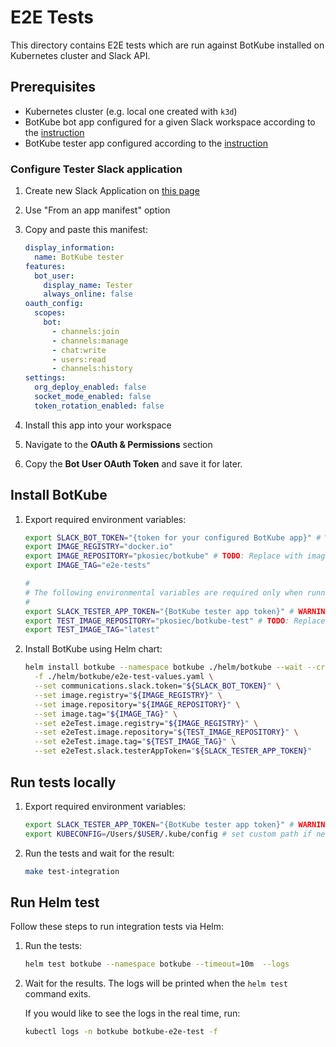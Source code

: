 # E2E Tests

This directory contains E2E tests which are run against BotKube installed on Kubernetes cluster and Slack API.

## Prerequisites

- Kubernetes cluster (e.g. local one created with `k3d`)
- BotKube bot app configured for a given Slack workspace according to the [instruction](https://www.botkube.io/installation/slack/)
- BotKube tester app configured according to the [instruction](#configure-tester-slack-application)

### Configure Tester Slack application

1. Create new Slack Application on [this page](https://api.slack.com/apps)
2. Use "From an app manifest" option
3. Copy and paste this manifest:

    ```yaml
    display_information:
      name: BotKube tester
    features:
      bot_user:
        display_name: Tester
        always_online: false
    oauth_config:
      scopes:
        bot:
          - channels:join
          - channels:manage
          - chat:write
          - users:read
          - channels:history
    settings:
      org_deploy_enabled: false
      socket_mode_enabled: false
      token_rotation_enabled: false
    ```

4. Install this app into your workspace
5. Navigate to the **OAuth & Permissions** section
6. Copy the **Bot User OAuth Token** and save it for later.

## Install BotKube

1. Export required environment variables:

    ```bash
    export SLACK_BOT_TOKEN="{token for your configured BotKube app}" # WARNING: It is token for BotKube Slack bot, not the Tester!
    export IMAGE_REGISTRY="docker.io"
    export IMAGE_REPOSITORY="pkosiec/botkube" # TODO: Replace with image built on `develop`
    export IMAGE_TAG="e2e-tests"

    #
    # The following environmental variables are required only when running integration tests via Helm:
    #
    export SLACK_TESTER_APP_TOKEN="{BotKube tester app token}" # WARNING: This is a token for Tester, not the BotKube Slack bot!
    export TEST_IMAGE_REPOSITORY="pkosiec/botkube-test" # TODO: Replace with image built on `develop`
    export TEST_IMAGE_TAG="latest"
    ```

1. Install BotKube using Helm chart:
        
    ```bash
    helm install botkube --namespace botkube ./helm/botkube --wait --create-namespace \
      -f ./helm/botkube/e2e-test-values.yaml \
      --set communications.slack.token="${SLACK_BOT_TOKEN}" \
      --set image.registry="${IMAGE_REGISTRY}" \
      --set image.repository="${IMAGE_REPOSITORY}" \
      --set image.tag="${IMAGE_TAG}" \
      --set e2eTest.image.registry="${IMAGE_REGISTRY}" \
      --set e2eTest.image.repository="${TEST_IMAGE_REPOSITORY}" \
      --set e2eTest.image.tag="${TEST_IMAGE_TAG}" \
      --set e2eTest.slack.testerAppToken="${SLACK_TESTER_APP_TOKEN}"
    ```

## Run tests locally

1. Export required environment variables:

    ```bash
    export SLACK_TESTER_APP_TOKEN="{BotKube tester app token}" # WARNING: This is a token for Tester, not the BotKube Slack bot!
    export KUBECONFIG=/Users/$USER/.kube/config # set custom path if necessary
    ```

1. Run the tests and wait for the result:

    ```bash
    make test-integration
    ```

## Run Helm test

Follow these steps to run integration tests via Helm:

1. Run the tests:

    ```bash
    helm test botkube --namespace botkube --timeout=10m  --logs
    ```

1. Wait for the results. The logs will be printed when the `helm test` command exits.

    If you would like to see the logs in the real time, run:

    ```bash
    kubectl logs -n botkube botkube-e2e-test -f
    ```
